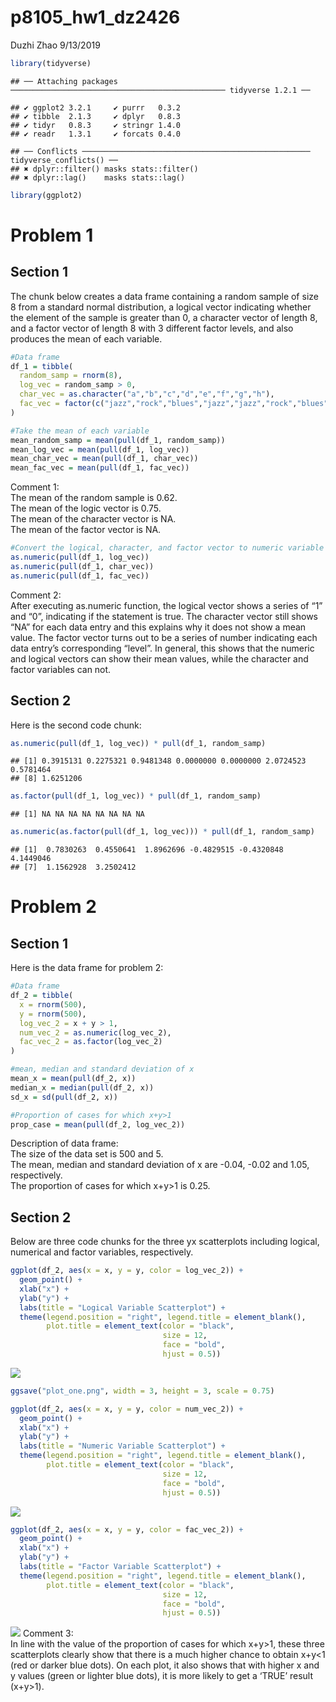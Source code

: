 p8105\_hw1\_dz2426
================
Duzhi Zhao
9/13/2019

``` r
library(tidyverse)
```

    ## ── Attaching packages ──────────────────────────────────────────────── tidyverse 1.2.1 ──

    ## ✔ ggplot2 3.2.1     ✔ purrr   0.3.2
    ## ✔ tibble  2.1.3     ✔ dplyr   0.8.3
    ## ✔ tidyr   0.8.3     ✔ stringr 1.4.0
    ## ✔ readr   1.3.1     ✔ forcats 0.4.0

    ## ── Conflicts ─────────────────────────────────────────────────── tidyverse_conflicts() ──
    ## ✖ dplyr::filter() masks stats::filter()
    ## ✖ dplyr::lag()    masks stats::lag()

``` r
library(ggplot2)
```

# Problem 1

## Section 1

The chunk below creates a data frame containing a random sample of size
8 from a standard normal distribution, a logical vector indicating
whether the element of the sample is greater than 0, a character vector
of length 8, and a factor vector of length 8 with 3 different factor
levels, and also produces the mean of each variable.

``` r
#Data frame
df_1 = tibble(
  random_samp = rnorm(8),
  log_vec = random_samp > 0,
  char_vec = as.character("a","b","c","d","e","f","g","h"),
  fac_vec = factor(c("jazz","rock","blues","jazz","jazz","rock","blues","rock"))
)

#Take the mean of each variable
mean_random_samp = mean(pull(df_1, random_samp))
mean_log_vec = mean(pull(df_1, log_vec))
mean_char_vec = mean(pull(df_1, char_vec))
mean_fac_vec = mean(pull(df_1, fac_vec))
```

Comment 1: <br /> The mean of the random sample is 0.62. <br /> The mean
of the logic vector is 0.75. <br /> The mean of the character vector is
NA. <br /> The mean of the factor vector is NA. <br />

``` r
#Convert the logical, character, and factor vector to numeric variable
as.numeric(pull(df_1, log_vec))
as.numeric(pull(df_1, char_vec))
as.numeric(pull(df_1, fac_vec))
```

Comment 2: <br /> After executing as.numeric function, the logical
vector shows a series of “1” and “0”, indicating if the statement is
true. The character vector still shows “NA” for each data entry and this
explains why it does not show a mean value. The factor vector turns out
to be a series of number indicating each data entry’s corresponding
“level”. In general, this shows that the numeric and logical vectors
can show their mean values, while the character and factor variables can
not.

## Section 2

Here is the second code
    chunk:

``` r
as.numeric(pull(df_1, log_vec)) * pull(df_1, random_samp)
```

    ## [1] 0.3915131 0.2275321 0.9481348 0.0000000 0.0000000 2.0724523 0.5781464
    ## [8] 1.6251206

``` r
as.factor(pull(df_1, log_vec)) * pull(df_1, random_samp)
```

    ## [1] NA NA NA NA NA NA NA NA

``` r
as.numeric(as.factor(pull(df_1, log_vec))) * pull(df_1, random_samp)
```

    ## [1]  0.7830263  0.4550641  1.8962696 -0.4829515 -0.4320848  4.1449046
    ## [7]  1.1562928  3.2502412

# Problem 2

## Section 1

Here is the data frame for problem 2:

``` r
#Data frame
df_2 = tibble(
  x = rnorm(500),
  y = rnorm(500),
  log_vec_2 = x + y > 1,
  num_vec_2 = as.numeric(log_vec_2),
  fac_vec_2 = as.factor(log_vec_2)
)

#mean, median and standard deviation of x
mean_x = mean(pull(df_2, x))
median_x = median(pull(df_2, x))
sd_x = sd(pull(df_2, x))

#Proportion of cases for which x+y>1
prop_case = mean(pull(df_2, log_vec_2))
```

Description of data frame: <br /> The size of the data set is 500 and 5.
<br /> The mean, median and standard deviation of x are -0.04, -0.02 and
1.05, respectively. <br /> The proportion of cases for which x+y\>1 is
0.25.

## Section 2

Below are three code chunks for the three yx scatterplots including
logical, numerical and factor variables, respectively.

``` r
ggplot(df_2, aes(x = x, y = y, color = log_vec_2)) +
  geom_point() +
  xlab("x") +
  ylab("y") +
  labs(title = "Logical Variable Scatterplot") +
  theme(legend.position = "right", legend.title = element_blank(),
        plot.title = element_text(color = "black", 
                                  size = 12, 
                                  face = "bold", 
                                  hjust = 0.5))
```

![](p8105_hw1_dz2426_files/figure-gfm/yx_Logical_scatterplot-1.png)<!-- -->

``` r
ggsave("plot_one.png", width = 3, height = 3, scale = 0.75)
```

``` r
ggplot(df_2, aes(x = x, y = y, color = num_vec_2)) +
  geom_point() +
  xlab("x") +
  ylab("y") +
  labs(title = "Numeric Variable Scatterplot") +
  theme(legend.position = "right", legend.title = element_blank(), 
        plot.title = element_text(color = "black", 
                                  size = 12, 
                                  face = "bold", 
                                  hjust = 0.5))
```

![](p8105_hw1_dz2426_files/figure-gfm/yx_numeric_scatterplot-1.png)<!-- -->

``` r
ggplot(df_2, aes(x = x, y = y, color = fac_vec_2)) +
  geom_point() +
  xlab("x") +
  ylab("y") +
  labs(title = "Factor Variable Scatterplot") +
  theme(legend.position = "right", legend.title = element_blank(),
        plot.title = element_text(color = "black", 
                                  size = 12, 
                                  face = "bold", 
                                  hjust = 0.5))
```

![](p8105_hw1_dz2426_files/figure-gfm/yx_factor_scatterplot-1.png)<!-- -->
Comment 3: <br /> In line with the value of the proportion of cases for
which x+y\>1, these three scatterplots clearly show that there is a much
higher chance to obtain x+y\<1 (red or darker blue dots). On each plot,
it also shows that with higher x and y values (green or lighter blue
dots), it is more likely to get a ‘TRUE’ result (x+y\>1).
